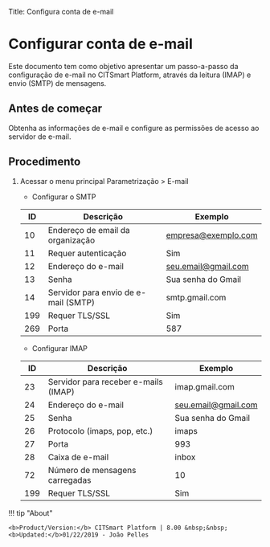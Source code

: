 Title: Configura conta de e-mail

# Configurar conta de e-mail

Este documento tem como objetivo apresentar um passo-a-passo da configuração de e-mail no CITSmart Platform, através da leitura (IMAP) e envio (SMTP) de mensagens.

Antes de começar
-------------

Obtenha as informações de e-mail e configure as permissões de acesso ao servidor de e-mail.

Procedimento
-----------

1. Acessar o menu principal Parametrização > E-mail

    - Configurar o SMTP

    |ID |Descrição | Exemplo |
    |---|----------|---------|
    |10 | Endereço de email da organização	| empresa@exemplo.com |
    |11 | Requer autenticação | Sim |
    |12 | Endereço do e-mail | seu.email@gmail.com |
    |13 | Senha | Sua senha do Gmail |
    |14 | Servidor para envio de e-mail (SMTP) | smtp.gmail.com |
    |199| Requer TLS/SSL | Sim |
    |269| Porta| 587 |


    - Configurar IMAP

    |ID | Descrição | Exemplo |
    |---|-----------|---------|
    |23 | Servidor para receber e-mails (IMAP) | imap.gmail.com |
    |24 | Endereço do e-mail | seu.email@gmail.com |
    |25 | Senha | Sua senha do Gmail |
    |26 | Protocolo (imaps, pop, etc.) | imaps |
    |27 | Porta | 993 |
    |28 | Caixa de e-mail | inbox |
    |72 | Número de mensagens carregadas | 10 |
    |199| Requer TLS/SSL | Sim |

	
!!! tip "About"

    <b>Product/Version:</b> CITSmart Platform | 8.00 &nbsp;&nbsp;
    <b>Updated:</b>01/22/2019 - João Pelles  
	
